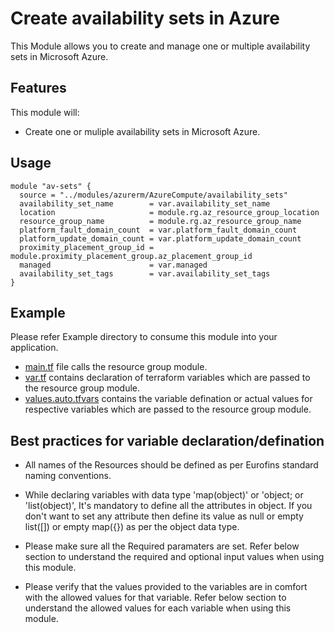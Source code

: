# Create availability sets in Azure
This Module allows you to create and manage one or multiple availability sets in Microsoft Azure.

## Features
This module will:

- Create one or muliple availability sets in Microsoft Azure.

## Usage
```hcl
module "av-sets" {
  source = "../modules/azurerm/AzureCompute/availability_sets"
  availability_set_name        = var.availability_set_name
  location                     = module.rg.az_resource_group_location
  resource_group_name          = module.rg.az_resource_group_name
  platform_fault_domain_count  = var.platform_fault_domain_count
  platform_update_domain_count = var.platform_update_domain_count
  proximity_placement_group_id = module.proximity_placement_group.az_placement_group_id
  managed                      = var.managed
  availability_set_tags        = var.availability_set_tags
}
```

## Example 
Please refer Example directory to consume this module into your application.

- [main.tf](./main.tf) file calls the resource group module.
- [var.tf](./var.tf) contains declaration of terraform variables which are passed to the resource group module.
- [values.auto.tfvars](./values.auto.tfvars) contains the variable defination or actual values for respective variables which are passed to the resource group module.

## Best practices for variable declaration/defination
- All names of the Resources should be defined as per Eurofins standard naming conventions.

- While declaring variables with data type 'map(object)' or 'object; or 'list(object)', It's mandatory to define all the attributes in object. If you don't want to set any attribute then define its value as null or empty list([]) or empty map({}) as per the object data type.

- Please make sure all the Required paramaters are set. Refer below section to understand the required and optional input values when using this module.

- Please verify that the values provided to the variables are in comfort with the allowed values for that variable. Refer below section to understand the allowed values for each variable when using this module.

